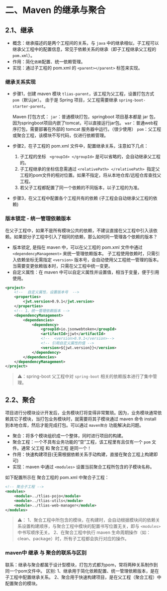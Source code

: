 # 二、Maven 的继承与聚合

## 2.1、继承
- 概念：继承描述的是两个工程间的关系，与 `java` 中的继承相似，子工程可以继承父工程中的配置信息，常见于依赖关系的继承（即子工程继承父工程的 `pom.xml`）。
- 作用：简化`依赖`配置、统一依赖管理。
- 实现：通过子工程的 pom.xml 的 `<parent></parent>` 标签来实现。

### 继承关系实现
* 步骤1，创建 maven 模块 `tlias-parent`，该工程为父工程，设置打包方式 `pom`（默认jar）。
  由于是 Spring 项目，父工程需要继承 `spring-boot-starter-parent`。

  Maven 打包方式：
  `jar`：普通模块打包，springboot 项目基本都是 jar 包，因为springboot项目内嵌了tomcat，可以直接运行jar包。
  `war`：普通web程序打包，需要部署在外部的 tomcat 服务器中运行。（很少使用）
  `pom`：父工程或聚合工程，该模块不写代码，仅进行依赖管理。

* 步骤2，在子工程的 pom.xml 文件中，配置继承关系，注意如下几点：
    1. 子工程的坐标 ` <groupId> </groupId>` 是可以省略的，会自动继承父工程的。
    2. 子工程继承的坐标信息需通过 `<relativePath> </relativePath> `指定父工程的pom文件的相对位置。如果不指定，将从本地仓库/远程仓库查找父工程。
    3. 若父子工程都配置了同一个依赖的不同版本，以子工程的为准。

* 步骤3，在父工程中配置各个工程共有的依赖 (子工程会自动继承父工程的依赖)

### 版本锁定 - 统一管理依赖版本
在父子工程中，如果不是所有模块公共的依赖，不建议直接在父工程中引入该依赖。如果部分子工程中引入了相同的依赖，那么如何同一管理各个依赖的版本？

- 版本锁定, 是指在 maven 中，可以在父工程的 pom.xml 文件中通过 `<dependencyManagement>` 来统一管理依赖版本。
  子工程使用依赖时，只需引入依赖坐标无需指定 `<version>` 版本号，会自动使用父工程统一管理的版本。当需要变更依赖版本时，只需在父工程中统一变更。
- 自定义属性：在 maven 中可以自定义属性并设置值，相当于变量，便于引用使用。

```xml
<project>
    <!--  自定义属性，设置版本号  -->
    <properties>
        <jwt.version>0.9.1</jwt.version>
    </properties>
    <!-- 1、统一管理依赖版本 -->
    <dependencyManagement>
        <dependencies>
            <dependency>
                <groupId>io.jsonwebtoken</groupId>
                <artifactId>jjwt</artifactId>
                <!--  <version>0.9.1</version>-->
                <!-- 引用自定义属性的值 -->
                <version>${jwt.version}}</version>
            </dependency>
        </dependencies>
    </dependencyManagement>
</project>
```

> ⚠️：spring-boot 父工程中对 `spring-boot` 相关的依赖版本进行了集中管理。


## 2.2、聚合
项目进行分模块设计开发后，业务模块打将变得非常繁琐。因为，业务模块通常依赖其它子模块，当打包业务模块时，就需要将其子模块通过 maven 命令
install 到本地仓库，然后才能完成打包。可以通过 `maven聚合` 功能解决此问题。

- 聚合：将多个模块组织成一个整体，同时进行项目的构建。
- 聚合工程：一个不具有业务功能的“空”工程，该工程里有且仅有一个 `pom` 文件。通常 父工程 和 聚合工程 是同一个！
- 作用：快速构建项目(无需根据依赖关系手动构建，直接在聚合工程上构建即可)
- 实现：maven 中通过 `<modules>` 设置当前聚合工程所包含的子模块名称。

如下配置所示在 聚合工程的 pom.xml 中聚合子工程：
```xml
<!-- 聚合子工程 -->
<modules>
    <module>../tlias-pojo</module>
    <module>../tlias-utils</module>
    <module>../tlias-web-manager</module>
</modules>
```

> ⚠️：
> 1、聚合工程中所包含的模块，在构建时，会自动根据模块间的依赖关系设置构建顺序，与聚合工程中模块的配置书写位置无关，即与 `<modules>` 中书写顺序无关。
> 2、在聚合工程中执行 maven 生命周期操作（如：clean、package）时，所有子工程都会执行对应的操作。

### maven中 继承 与 聚合的联系与区别
联系：继承与聚合都属于设计型模块，打包方式都为pom，常将两种关系制作到同一个pom文件中。
区别:
1、继承用于简化依赖配置、统一管理依赖版本，是在子工程中配置继承关系。
2、聚合用于快速构建项目，是在父工程（聚合工程）中配置聚合的模块。


